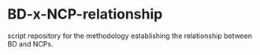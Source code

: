 # BD-x-NCP-relationship
script repository for the methodology establishing the relationship between BD and NCPs.
